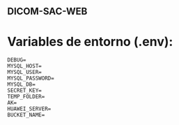 ## DICOM-SAC-WEB

# Variables de entorno (.env):
    DEBUG=
    MYSQL_HOST=
    MYSQL_USER=
    MYSQL_PASSWORD=
    MYSQL_DB=
    SECRET_KEY=
    TEMP_FOLDER=
    AK=
    HUAWEI_SERVER=
    BUCKET_NAME=